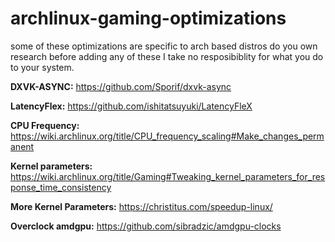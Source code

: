 # archlinux-gaming-optimizations
some of these optimizations are specific to arch based distros do you own research before adding any of these I take no resposibiblity for what you do to your system.

**DXVK-ASYNC:** https://github.com/Sporif/dxvk-async

**LatencyFlex:** https://github.com/ishitatsuyuki/LatencyFleX

**CPU Frequency:** https://wiki.archlinux.org/title/CPU_frequency_scaling#Make_changes_permanent

**Kernel parameters:** https://wiki.archlinux.org/title/Gaming#Tweaking_kernel_parameters_for_response_time_consistency

**More Kernel Parameters:** https://christitus.com/speedup-linux/

**Overclock amdgpu:** https://github.com/sibradzic/amdgpu-clocks

